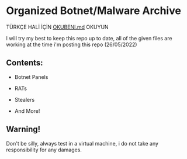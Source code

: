 # Organized Botnet/Malware Archive
TÜRKÇE HALİ İÇİN [OKUBENI.md]([https://linktodocumentation](https://github.com/MaliFolder/WORKING-Botnet-RAT-Archive/blob/main/OKUBENI.md)) OKUYUN

I will try my best to keep this repo up to date, all of the given files are working at the time i'm posting this repo (26/05/2022)
## Contents:


- Botnet Panels

- RATs

- Stealers

- And More!
## Warning!

Don't be silly, always test in a virtual machine, i do not take any responsibility for any damages.
